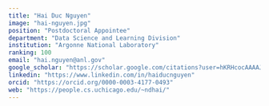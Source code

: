 ```yaml
---
title: "Hai Duc Nguyen"
image: "hai-nguyen.jpg"
position: "Postdoctoral Appointee"
department: "Data Science and Learning Division"
institution: "Argonne National Laboratory"
ranking: 100
email: "hai.nguyen@anl.gov"
google_scholar: "https://scholar.google.com/citations?user=hKRHcocAAAAJ"
linkedin: "https://www.linkedin.com/in/haiducnguyen"
orcid: "https://orcid.org/0000-0003-4177-0493"
web: "https://people.cs.uchicago.edu/~ndhai/"
---
```

